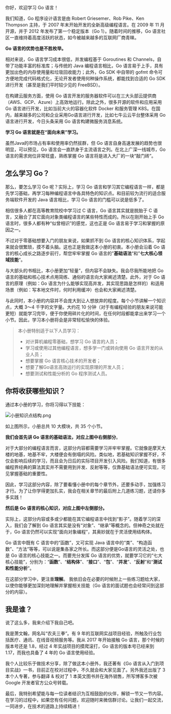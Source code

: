 ﻿你好，欢迎学习 Go 语言！

我们知道，Go 程序设计语言是由 Robert Griesemer、Rob Pike、Ken Thompson 主持，于 2007 年末开始开发的全新高级编程语言。在 2009 年 11 月开源，并于 2012 年发布了第一个稳定版本（Go 1）。随着时间的推移，Go 语言社区一直维持着高度活跃的状态，如今被越来越多的互联网厂商青睐。

**Go 语言的优势也是不胜枚举。**

相对来说，Go 语言学习成本很低，并发编程基于 Goroutines 和 Channels，自带了功能丰富的标准库；与传统的 Java 编程语言相比，Go 语言易于上手，具有更加出色的内存使用量和垃圾回收能力；此外，Go SDK 中自带的 gofmt 命令可方便地完成代码格式化，无论开发者使用何种操作系统，都能找到合适的 Go SDK 进行开发（甚至是我们平时较少见的 FreeBSD）。

在构建云服务方面，使用 Go 语言开发的服务器软件可以在三大头部云提供商（AWS、GCP、Azure）上高效地运行。除此之外，很多开源的软件和应用采用 Go 语言进行开发，比如当前大火的容器化软件 Docker 和服务管理 K8S。在国内，越来越多的公司和企业采用Go语言进行开发，比如七牛云云平台整体采用 Go 语言进行开发，今日头条采用 Go 语言构建微服务消息系统。

**学习 Go 语言就是在“面向未来”学习。**

虽然Java的市场占有率和使用率仍然拔群，但 Go 语言自身高速发展的趋势也很明显，可以预见，Go 语言会一直跻身于主流语言之列。在北上广深一线城市，Go 语言的需求岗位非常旺盛，熟练掌握 Go 语言将是进入大厂的一块“敲门砖”。

## 怎么学习 Go？

那么，要怎么学习 Go 呢？实际上，学习 Go 语言和学习其它编程语言一样，都是先学习基础，再学习每种编程语言中各具特色的知识点。和目前较为流行的适合服务端软件开发的 Java 语言相比，学习 Go 语言的门槛可以说是低多了。

相信很多人都在高等教育院校中学习过 C 语言，Go 语言其实就是脱胎于 C 语言，又融合了其它面向对象类编程语言的某些特性而成的。所以在刚开始上手 Go 语言时，很多人都有种“似曾相识”的感觉，这也正是 Go 语言易于学习和掌握的原因之一。

不过对于零基础想要入门的朋友来说，如果抓不到 Go 语言的核心知识体系，学起来就会很繁琐，摸不着头脑。这也正是我做这本小册的初衷。本小册会沿着 Go 语言的核心成长之路逐步前行，帮您牢牢掌握 Go 语言的”**基础语法**“和”**七大核心领域技能**“。

与大部头的书相比，本小册更加“轻量”，但内容不会缺失。我会尽我所能地把 Go 语言的基础和核心技术点用简练、通俗的语言向大家阐述清楚。此外，对于 Go 语言的原理（例如：Go 语言为什么能够实现高并发，其实现思路是怎样的）和适用场景（例如：写本地文件时，何时利用缓冲）也会和大家阐述清楚。

与此同时，本小册的内容并不会庞大到让人想放弃的程度。每个小节讲解一个知识点，大概 3～4 千字的文字量。大约花 10 分钟（对于有编程经验的朋友来说可能更短）就能学习完毕，便于你使用碎片化的时间，在任何时段都能拿出来学习一个小节。因此，学习本小册将会是非常轻松愉快的体验。

> 本小册特别适于以下人员学习：
> -   对计算机编程零基础，想学习 Go 语言的人员；
> -   学习或使用过其他编程语言，想多学一门或转向使用 Go 语言开发的从业人员；
> -   想要掌握 Go 语言核心技术的开发者；
> -   想要了解Go语言高效运行的实现原理的开发人员；
> -   想要测试和性能分析的 Go 程序测试人员。

## 你将收获哪些知识？

通过本小册的学习，你将习得以下技能：

![小册知识点结构.png](https://p6-juejin.byteimg.com/tos-cn-i-k3u1fbpfcp/4a076b7d583e435c83acd7515d741928~tplv-k3u1fbpfcp-watermark.image?)

如上图所示，小册总共 10 大模块，共 35 个小节。

**我们会首先讲 Go 语言的基础语法，对应上图中右侧部分**。

对于大部分的编程语言而言，这部分内容都需要学习并牢牢掌握。它就像是摩天大楼的地基，地基不牢，大楼便会有倒塌的风险。类似地，若基础知识掌握不好，不仅会影响后续的学习，而且会为日后的实际项目开发引入风险。我们知道，有很多编程界经典的算法其实并不需要用到并发、反射等等，仅靠基础语法便可实现，可见掌握基础的重要性。

因此，学习这部分内容，除了要看懂小册中的每个章节外，还要多动手，加强练习才行。为了让你学得更加扎实，我会在相关章节的最后附上几道练习题，还请你多多实践！

**然后是 Go 语言的核心知识，对应上图中左侧部分。**

实际上，这部分内容或多或少都能在其它编程语言中找到“影子”。随着学习的深入，我们会了解到 Go 语言其实是没有“对象”、“继承”等概念的。但神奇之处就在于，Go 语言仍然可以实现“面向对象编程”，其奥妙就在于灵活使用结构体。

Go 语言中既有 C 语言中的“函数”，又可实现 Java 语言中的“类”、“构造函数”、“方法”等等，可以说是集各家之所长。而这部分便是Go语言的灵活之处，也是 Go 语言的核心技能之一。而要充分发挥 Go 语言的优势，就要学习它的“七大核心技能”，分别为：“**函数**”、“**结构体**”、“**接口**”、“**包**”、“**并发**”、“**反射**”和“**测试和性能分析**”。

在这部分学习中，更注重**理解**。 我依旧会在必要的时候附上一些练习题给大家，以使你能够更加深刻地理解并掌握相关技能（Go 语言的面试题也会经常问到这部分的内容）。

## 我是谁？

说了这么多，我来介绍下我自己吧。

我是萧文翰，网名叫“农夫三拳”。有 9 年的互联网实战项目经验，所触及行业包括医疗、通讯、在线音视频服务等。我从 2017 年开始接触 Go 语言，那个时候的版本号还是 1.8，经过 4 年实战项目的摸爬滚打，Go 语言的版本号已经来到 1.17，而我也具备了 4 年的 Go 语言使用经验。

我个人比较乐于做技术分享，除了做这本小册外，我还著有《Go 语言从入门到项目实战》一书，目前正在校对过程中，不久就会和大家见面了。另外我还出版了 3 本个人专著，参与翻译 & 校对了 1 本英文图书并在海外销售，所写博客多次被 Google 开发者官方公众号转载。

最后，我特别希望能与每一位读者结识为互相鼓励的伙伴，解锁一节又一节内容。在学习的过程中，如果您有任何问题，欢迎随时来微信群讨论。让我们一起交流，一同进步，在技术的道路上持续精进！